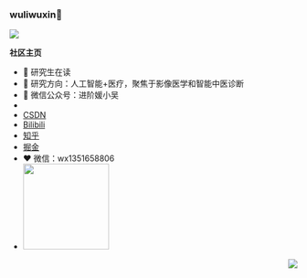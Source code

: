 

###  wuliwuxin👋

![](https://visitor-badge.glitch.me/badge?page_id=wuliwuxin.wuliwuxin)


**社区主页**  

- :orange_book: 研究生在读
- :hammer: 研究方向：人工智能+医疗，聚焦于影像医学和智能中医诊断
- :ram: 微信公众号：进阶媛小吴
- 
- [CSDN](https://blog.csdn.net/wuli_xin?spm=1000.2115.3001.5343&type=lately)
- [Bilibili](https://space.bilibili.com/404809876)
- [知乎](https://www.zhihu.com/people/wu-xin-24-36-6)
- [掘金](https://juejin.cn/user/1556564194370270)
- :heart: 微信：wx1351658806
- <img height="150" src="https://github.com/wuliwuxin/wuliwuxin/blob/main/wechat.png" />
<!--
**shengxinjing/shengxinjing** is a ✨ _special_ ✨ repository because its `README.md` (this file) appears on your GitHub profile.

Here are some ideas to get you started:

- 🔭 I’m currently working on ...
- 🌱 I’m currently learning ...
- 👯 I’m looking to collaborate on ...
- 🤔 I’m looking for help with ...
- 💬 Ask me about ...
- 📫 How to reach me: ...
- 😄 Pronouns: ...
- ⚡ Fun fact: ...
-->

<img align="right" src="https://github-readme-stats.vercel.app/api?username=wuliwuxin&show_icons=true&icon_color=CE1D2D&text_color=718096&bg_color=ffffff&hide_title=true" />


